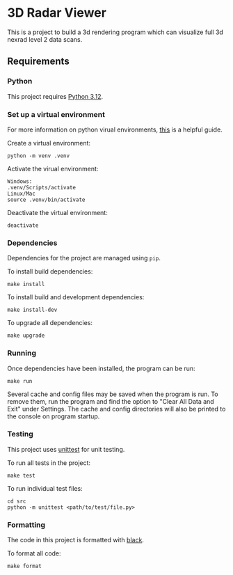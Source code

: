 # 3D Radar Viewer

This is a project to build a 3d rendering program which can visualize full 3d nexrad level 2 data scans.

## Requirements

### Python

This project requires [Python 3.12](https://www.python.org/).

### Set up a virtual environment

For more information on python virual environments, [this](https://realpython.com/python-virtual-environments-a-primer/) is a helpful guide.

Create a virtual environment:
```
python -m venv .venv
```
Activate the virual environment:
```
Windows:
.venv/Scripts/activate
Linux/Mac
source .venv/bin/activate
```
Deactivate the virtual environment:
```
deactivate
```
### Dependencies

Dependencies for the project are managed using `pip`.

To install build dependencies:
```
make install
```

To install build and development dependencies:
```
make install-dev
```

To upgrade all dependencies:
```
make upgrade
```

### Running

Once dependencies have been installed, the program can be run:
```
make run
```

Several cache and config files may be saved when the program is run. To remove them, run the program and find the option to "Clear All Data and Exit" under Settings. The cache and config directories will also be printed to the console on program startup.

### Testing

This project uses [unittest](https://docs.python.org/3/library/unittest.html) for unit testing.

To run all tests in the project:
```
make test
```

To run individual test files:
```
cd src
python -m unittest <path/to/test/file.py>
```

### Formatting

The code in this project is formatted with [black](https://pypi.org/project/black/#description).

To format all code:
```
make format
```
